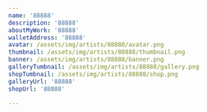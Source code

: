 ```yaml
---
name: '88888'
description: '88888'
aboutMyWork: '88888'
walletAddress: '88888'
avatar: /assets/img/artists/88888/avatar.png
thumbnail: /assets/img/artists/88888/thumbnail.png
banner: /assets/img/artists/88888/banner.png
galleryTumbnail: /assets/img/artists/88888/gallery.png
shopTumbnail: /assets/img/artists/88888/shop.png
galleryUrl: '88888'
shopUrl: '88888'

---
```

